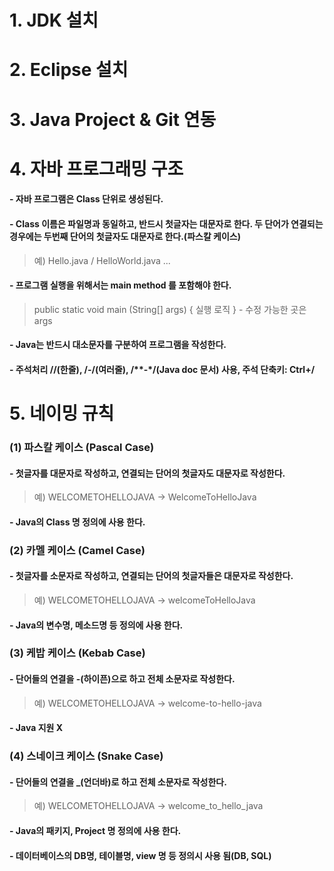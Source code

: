# 1. JDK 설치

# 2. Eclipse 설치

# 3. Java Project & Git 연동

# 4. 자바 프로그래밍 구조
#### - 자바 프로그램은 Class 단위로 생성된다.
#### - Class 이름은 파일명과 동일하고, 반드시 첫글자는 대문자로 한다. 두 단어가 연결되는 경우에는 두번째 단어의 첫글자도 대문자로 한다.(파스칼 케이스)
> 예) Hello.java / HelloWorld.java ...
#### - 프로그램 실행을 위해서는 main method 를 포함해야 한다.
> public static void main (String[] args) { 실행 로직 }  -  수정 가능한 곳은 args
#### - Java는 반드시 대소문자를 구분하여 프로그램을 작성한다.
#### - 주석처리 //(한줄), /*-*/(여러줄), /**-*/(Java doc 문서) 사용, 주석 단축키: Ctrl+/

# 5. 네이밍 규칙
### (1) 파스칼 케이스 (Pascal Case)
#### - 첫글자를 대문자로 작성하고, 연결되는 단어의 첫글자도 대문자로 작성한다.
> 예) WELCOMETOHELLOJAVA -> WelcomeToHelloJava
#### - Java의 Class 명 정의에 사용 한다.

### (2) 카멜 케이스 (Camel Case)
#### - 첫글자를 소문자로 작성하고, 연결되는 단어의 첫글자들은 대문자로 작성한다.
> 예) WELCOMETOHELLOJAVA -> welcomeToHelloJava
#### - Java의 변수명, 메소드명 등 정의에 사용 한다.

### (3) 케밥 케이스 (Kebab Case)
#### - 단어들의 연결을 -(하이픈)으로 하고 전체 소문자로 작성한다.
> 예) WELCOMETOHELLOJAVA -> welcome-to-hello-java
#### - Java 지원 X

### (4) 스네이크 케이스 (Snake Case) 
#### - 단어들의 연결을 _(언더바)로 하고 전체 소문자로 작성한다.
> 예) WELCOMETOHELLOJAVA -> welcome_to_hello_java
#### - Java의 패키지, Project 명 정의에 사용 한다.
#### - 데이터베이스의 DB명, 테이블명, view 명 등 정의시 사용 됨(DB, SQL)

